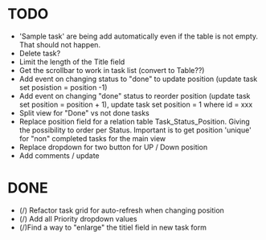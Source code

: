 # TODO

- 'Sample task' are being add automatically even if the table is not empty. That should not happen.
- Delete task?
- Limit the length of the Title field
- Get the scrollbar to work in task list (convert to Table??)
- Add event on changing status to "done" to update position (update task set posistion = position -1)
- Add event on changing "done" status to reorder position (update task set position = position + 1), update task set position = 1 where id = xxx
- Split view for "Done" vs not done tasks
- Replace position field for a relation table Task_Status_Position. Giving the possibility to order per Status. Important is to get position 'unique' for "non" completed tasks for the main view
- Replace dropdown for two button for UP / Down position
- Add comments / update


# DONE

- (/) Refactor task grid for auto-refresh when changing position
- (/) Add all Priority dropdown values
- (/)Find a way to "enlarge" the titiel field in new task form

